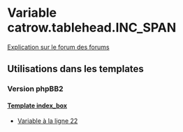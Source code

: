 # Variable catrow.tablehead.INC_SPAN
[Explication sur le forum des forums](http://forum.forumactif.com/t294113-listing-des-variables#catrow.tablehead.INC_SPAN)

## Utilisations dans les templates

### Version phpBB2

#### [Template index_box](subsilver/index_box.md)
* [Variable à la ligne 22](../subsilver/index_box.tpl#L22)